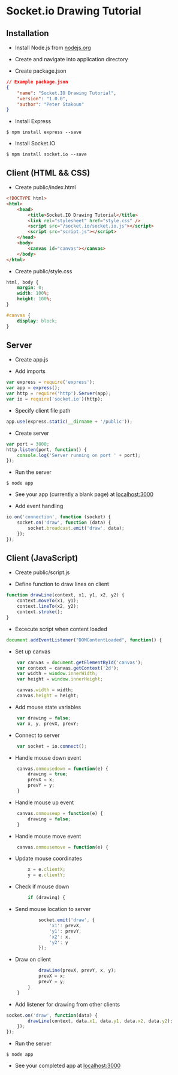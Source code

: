 # Socket.io Drawing Tutorial

## Installation

* Install Node.js from [nodejs.org](http://nodejs.org)

* Create and navigate into application directory

* Create package.json
```json
// Example package.json
{
	"name": "Socket.IO Drawing Tutorial",
	"version": "1.0.0",
	"author": "Peter Stakoun"
}
```

* Install Express
```shell
$ npm install express --save
```

* Install Socket.IO
```shell
$ npm install socket.io --save
```

## Client (HTML && CSS)

* Create public/index.html
```html
<!DOCTYPE html>
<html>
	<head>
		<title>Socket.IO Drawing Tutorial</title>
		<link rel="stylesheet" href="style.css" />
		<script src="/socket.io/socket.io.js"></script>
		<script src="script.js"></script>
	</head>
	<body>
		<canvas id="canvas"></canvas>
	</body>
</html>
```

* Create public/style.css
```css
html, body {
	margin: 0;
	width: 100%;
	height: 100%;
}

#canvas {
	display: block;
}
```

## Server

* Create app.js

* Add imports
```javascript
var express = require('express');
var app = express();
var http = require('http').Server(app);
var io = require('socket.io')(http);
```

* Specify client file path
```javascript
app.use(express.static(__dirname + '/public'));
```

* Create server
```javascript
var port = 3000;
http.listen(port, function() {
	console.log('Server running on port ' + port);
});
```

* Run the server
```shell
$ node app
```

* See your app (currently a blank page) at [localhost:3000](http://localhost:3000)

* Add event handling
```javascript
io.on('connection', function (socket) {
	socket.on('draw', function (data) {
		socket.broadcast.emit('draw', data);
	});
});
```

## Client (JavaScript)

* Create public/script.js

* Define function to draw lines on client
```javascript
function drawLine(context, x1, y1, x2, y2) {
	context.moveTo(x1, y1);
	context.lineTo(x2, y2);
	context.stroke();
}
```

* Excecute script when content loaded
```javascript
document.addEventListener("DOMContentLoaded", function() {
```

* Set up canvas
```javascript
	var canvas = document.getElementById('canvas');
	var context = canvas.getContext('2d');
	var width = window.innerWidth;
	var height = window.innerHeight;

	canvas.width = width;
	canvas.height = height;
```

* Add mouse state variables
```javascript
	var drawing = false;
	var x, y, prevX, prevY;
```

* Connect to server
```javascript
	var socket = io.connect();
```

* Handle mouse down event
```javascript
	canvas.onmousedown = function(e) {
		drawing = true;
		prevX = x;
		prevY = y;
	}
```

* Handle mouse up event
```javascript
	canvas.onmouseup = function(e) {
		drawing = false;
	}
```

* Handle mouse move event
```javascript
	canvas.onmousemove = function(e) {
```

* Update mouse coordinates
```javascript
		x = e.clientX;
		y = e.clientY;
```

* Check if mouse down
```javascript
		if (drawing) {
```

* Send mouse location to server
```javascript
			socket.emit('draw', {
				'x1': prevX,
				'y1': prevY,
				'x2': x,
				'y2': y
			});
```

* Draw on client
```javascript
			drawLine(prevX, prevY, x, y);
			prevX = x;
			prevY = y;
		}
	}
```

* Add listener for drawing from other clients
```javascript
socket.on('draw', function(data) {
		drawLine(context, data.x1, data.y1, data.x2, data.y2);
	});
});
```

* Run the server
```shell
$ node app
```

* See your completed app at [localhost:3000](http://localhost:3000)
